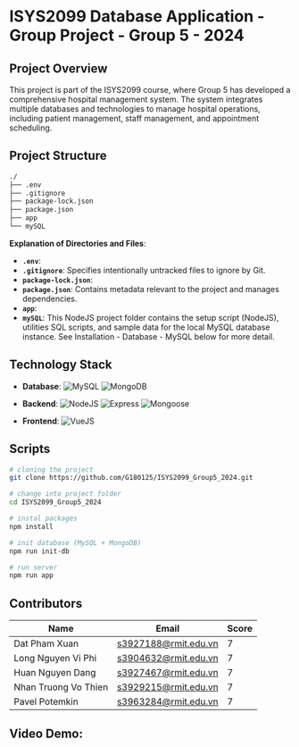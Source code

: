 # ISYS2099 Database Application - Group Project - Group 5 - 2024

## Project Overview
This project is part of the ISYS2099 course, where Group 5 has developed a comprehensive hospital management system. The system integrates multiple databases and technologies to manage hospital operations, including patient management, staff management, and appointment scheduling.

## Project Structure

```bash
./
├── .env
├── .gitignore
├── package-lock.json
├── package.json
├── app
└── mySQL
```

**Explanation of Directories and Files**:

- **`.env`**: 
- **`.gitignore`**: Specifies intentionally untracked files to ignore by Git.
- **`package-lock.json`**: 
- **`package.json`**: Contains metadata relevant to the project and manages dependencies.
- **`app`**: 
- **`mySQL`**: This NodeJS project folder contains the setup script (NodeJS), utilities SQL scripts, and sample data for the local MySQL database instance. See Installation - Database - MySQL below for more detail.

## Technology Stack

- **Database**:
  ![MySQL](https://img.shields.io/badge/MySQL-%2300f.svg?style=for-the-badge&logo=mysql&logoColor=white)
  ![MongoDB](https://img.shields.io/badge/MongoDB-%2347A248.svg?style=for-the-badge&logo=mongodb&logoColor=white)

- **Backend**: 
  ![NodeJS](https://img.shields.io/badge/Node.js-6DA55F?style=for-the-badge&logo=node.js&logoColor=white)
  ![Express](https://img.shields.io/badge/Express.js-%23404d59.svg?style=for-the-badge&logo=express&logoColor=%2361DAFB)
  ![Mongoose](https://img.shields.io/badge/Mongoose-%23880000.svg?style=for-the-badge&logo=mongoose&logoColor=white)

- **Frontend**: 
  ![VueJS](https://img.shields.io/badge/Vue.js-%2335495e.svg?style=for-the-badge&logo=vuedotjs&logoColor=%234FC08D)

## Scripts

```bash
# cloning the project
git clone https://github.com/G180125/ISYS2099_Group5_2024.git

# change into project folder
cd ISYS2099_Group5_2024

# instal packages
npm install

# init database (MySQL + MongoDB)
npm run init-db

# run server
npm run app
```

## Contributors

| Name                  | Email                      | Score |
|-----------------------|----------------------------|-------|
| Dat Pham Xuan         | s3927188@rmit.edu.vn       | 7     |
| Long Nguyen Vi Phi    | s3904632@rmit.edu.vn       | 7     |
| Huan Nguyen Dang      | s3927467@rmit.edu.vn       | 7     |
| Nhan Truong Vo Thien  | s3929215@rmit.edu.vn       | 7     |
| Pavel Potemkin        | s3963284@rmit.edu.vn       | 7     |

## Video Demo:


